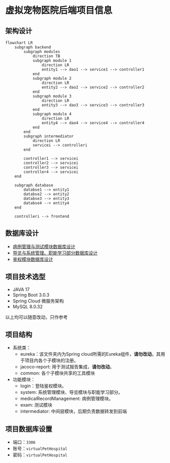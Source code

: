 <!--
 * @Author: pikapikapikaori pikapikapi_kaori@icloud.com
 * @Date: 2023-03-17 02:07:30
 * @LastEditors: pikapikapikaori pikapikapi_kaori@icloud.com
 * @LastEditTime: 2023-03-18 00:57:13
 * @FilePath: /virtualPetHospital-backend/docs/ProjectInfo.md
 * @Description: 这是默认设置,请设置`customMade`, 打开koroFileHeader查看配置 进行设置: https://github.com/OBKoro1/koro1FileHeader/wiki/%E9%85%8D%E7%BD%AE
-->
# 虚拟宠物医院后端项目信息

## 架构设计

``` mermaid
flowchart LR
    subgraph backend
        subgraph modules
            direction TB
            subgraph module 1
                direction LR
                entity1 --> dao1 --> service1 --> controller1
            end
            subgraph module 2
                direction LR
                entity2 --> dao2 --> service2 --> controller2
            end
            subgraph module 3
                direction LR
                entity3 --> dao3 --> service3 --> controller3
            end
            subgraph module 4
                direction LR
                entity4 --> dao4 --> service4 --> controller4
            end
        end
        subgraph intermediator
            direction LR
            servicei --> controlleri
        end

        controller1 --> servicei
        controller2 --> servicei
        controller3 --> servicei
        controller4 --> servicei
    end

    subgraph database
        databse1 --> entity1
        databse2 --> entity2
        databse3 --> entity3
        databse4 --> entity4
    end

    controlleri --> frontend
```

## 数据库设计

- [病例管理与测试模块数据库设计](../medicalRecordManagement/README.md#数据库设计)
- [导览与系统管理、职能学习部分数据库设计](../system/README.md#er图)
- [鉴权模块数据库设计](../login/README.md#数据库设计er图)

## 项目技术选型

- JAVA 17
- Spring Boot 3.0.3
- Spring Cloud 微服务架构
- MySQL 8.0.32

以上均可以随意改动，只作参考

## 项目结构

- 系统类：
  - eureka：该文件夹内为Spring cloud所需的Eureka组件，**请勿改动**。其用于项目内各个子模块的注册。
  - jacoco-report: 用于测试报告集成，**请勿改动**。
  - common: 各个子模块共享的工具模块
- 功能模块：
  - login：登陆鉴权模块。
  - system: 系统管理模块、导览模块与职能学习部分。
  - medicalRecordManagement: 病例管理模块。
  - exam: 测试模块
  - intermediator: 中间层模块，后期负责数据转发到前端

## 项目数据库设置

- 端口：`3306`
- 账号：`virtualPetHospital`
- 密码：`virtualPetHospital`
